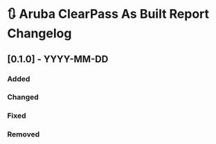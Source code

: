 # :arrows_clockwise: Aruba ClearPass As Built Report Changelog

## [0.1.0] - YYYY-MM-DD

### Added

### Changed

### Fixed

### Removed


